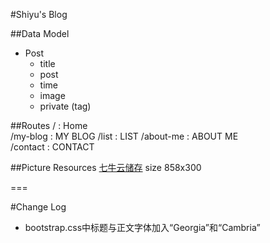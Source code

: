 #Shiyu's Blog

##Data Model

- Post
  - title
  - post
  - time
  - image
  - private (tag)

##Routes
/ : Home  
/my-blog : MY BLOG
/list : LIST
/about-me : ABOUT ME  
/contact : CONTACT

##Picture Resources
[七牛云储存](http://www.qiniu.com)
size 858x300

===

#Change Log
- bootstrap.css中标题与正文字体加入“Georgia”和“Cambria”